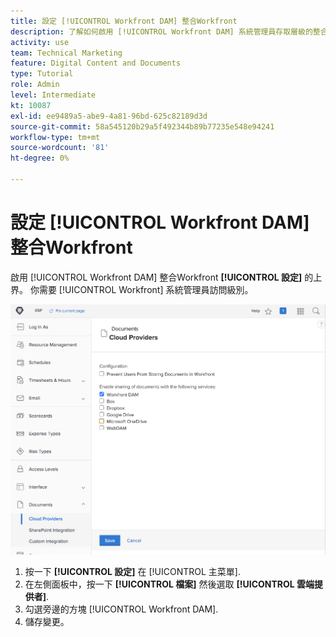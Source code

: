 ```yaml
---
title: 設定 [!UICONTROL Workfront DAM] 整合Workfront
description: 了解如何啟用 [!UICONTROL Workfront DAM] 系統管理員存取層級的整合。
activity: use
team: Technical Marketing
feature: Digital Content and Documents
type: Tutorial
role: Admin
level: Intermediate
kt: 10087
exl-id: ee9489a5-abe9-4a81-96bd-625c82189d3d
source-git-commit: 58a545120b29a5f492344b89b77235e548e94241
workflow-type: tm+mt
source-wordcount: '81'
ht-degree: 0%

---
```


# 設定 [!UICONTROL Workfront DAM] 整合Workfront

啟用 [!UICONTROL Workfront DAM] 整合Workfront **[!UICONTROL 設定]** 的上界。 你需要 [!UICONTROL Workfront] 系統管理員訪問級別。

![螢幕擷圖 [!UICONTROL 雲端提供者] 設定頁面](assets/01-configure-the-integration-in-workfront.png)

1. 按一下 **[!UICONTROL 設定]** 在 [!UICONTROL 主菜單].
1. 在左側面板中，按一下 **[!UICONTROL 檔案]** 然後選取 **[!UICONTROL 雲端提供者]**.
1. 勾選旁邊的方塊 [!UICONTROL Workfront DAM].
1. 儲存變更。

<!--
Learn more graphic and documentation article link, below
* Enabling Workfront DAM
 -->
